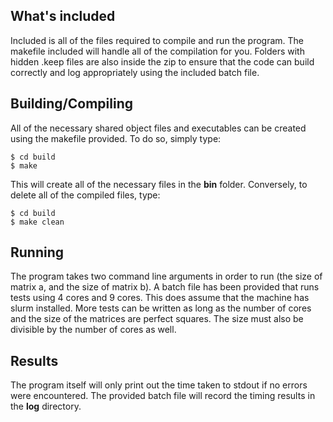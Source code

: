 ## What's included
Included is all of the files required to compile and run the program. The makefile included will handle all of the compilation for you.
Folders with hidden .keep files are also inside the zip to ensure that the code can build correctly and log appropriately using the included batch file.

## Building/Compiling
All of the necessary shared object files and executables can be created using the makefile provided. To do so, simply type:
```
$ cd build
$ make
```
This will create all of the necessary files in the **bin** folder. Conversely, to delete all of the compiled files, type:
```
$ cd build
$ make clean
```

## Running
The program takes two command line arguments in order to run (the size of matrix a, and the size of matrix b). 
A batch file has been provided that runs tests using 4 cores and 9 cores. This does assume that the machine has slurm installed.
More tests can be written as long as the number of cores and the size of the matrices are perfect squares. The size must also be divisible by the number of cores as well.

## Results
The program itself will only print out the time taken to stdout if no errors were encountered. The provided batch file will record the timing results in the **log** directory.
